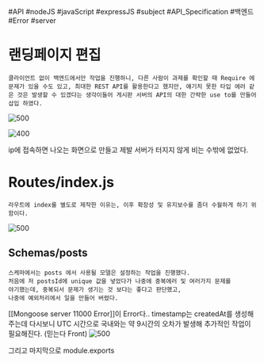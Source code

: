 #API #nodeJS #javaScript #expressJS #subject #API_Specification #백엔드 #Error #server 

# 랜딩페이지 편집
	클라이언트 없이 백엔드에서만 작업을 진행하니, 다른 사람이 과제를 확인할 때 Require 에 문제가 있을 수도 있고, 최대한 REST API를 활용한다고 했지만, 얘기치 못한 타입 에러 같은 것은 발생할 수 있겠다는 생각이들어 게시판 서버의 API의 대한 간략한 use to를 만들어 삽입 하였다.
![500](https://i.imgur.com/eMIOIEB.png)

![400](https://i.imgur.com/skMa42a.png)

ip에 접속하면 나오는 화면으로 만들고 제발 서버가 터지지 않게 비는 수밖에 없었다.
# Routes/index.js
	라우트에 index를 별도로 제작한 이유는, 이후 확장성 및 유지보수를 좀더 수월하게 하기 위함이다.
	
![500](https://i.imgur.com/21dzwAE.png)
## Schemas/posts
	스케마에서는 posts 에서 사용될 모델은 설정하는 작업을 진행했다.
	처음에 저 postsId에 unique 값을 넣었다가 나중에 중복에러 및 여러가지 문제를
	야기했는데, 중복되서 문제가 생기는 것 보다는 좋다고 판단했고, 
	나중에 예외처리에서 일을 만들어 버렸다.

[[Mongoose server 11000 Error]]이 Error다..
timestamp는 createdAt를 생성해주는데 다시보니 UTC 시간으로 국내와는
약 9시간의 오차가 발생해  추가적인 작업이 필요해진다. (믿는다 Front)
![500](https://i.imgur.com/kVh6ljF.png)

그리고 마지막으로 module.exports

